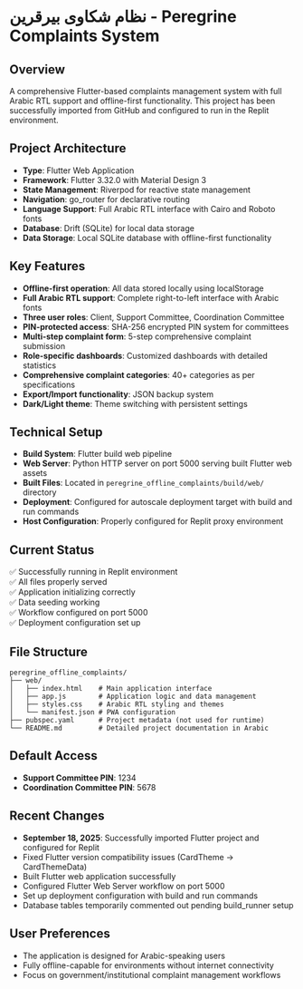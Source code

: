 # نظام شكاوى بيرقرين - Peregrine Complaints System

## Overview  
A comprehensive Flutter-based complaints management system with full Arabic RTL support and offline-first functionality. This project has been successfully imported from GitHub and configured to run in the Replit environment.

## Project Architecture
- **Type**: Flutter Web Application
- **Framework**: Flutter 3.32.0 with Material Design 3
- **State Management**: Riverpod for reactive state management  
- **Navigation**: go_router for declarative routing
- **Language Support**: Full Arabic RTL interface with Cairo and Roboto fonts
- **Database**: Drift (SQLite) for local data storage
- **Data Storage**: Local SQLite database with offline-first functionality

## Key Features
- **Offline-first operation**: All data stored locally using localStorage
- **Full Arabic RTL support**: Complete right-to-left interface with Arabic fonts
- **Three user roles**: Client, Support Committee, Coordination Committee
- **PIN-protected access**: SHA-256 encrypted PIN system for committees
- **Multi-step complaint form**: 5-step comprehensive complaint submission
- **Role-specific dashboards**: Customized dashboards with detailed statistics
- **Comprehensive complaint categories**: 40+ categories as per specifications
- **Export/Import functionality**: JSON backup system
- **Dark/Light theme**: Theme switching with persistent settings

## Technical Setup
- **Build System**: Flutter build web pipeline
- **Web Server**: Python HTTP server on port 5000 serving built Flutter web assets
- **Built Files**: Located in `peregrine_offline_complaints/build/web/` directory  
- **Deployment**: Configured for autoscale deployment target with build and run commands
- **Host Configuration**: Properly configured for Replit proxy environment

## Current Status
✅ Successfully running in Replit environment  
✅ All files properly served  
✅ Application initializing correctly  
✅ Data seeding working  
✅ Workflow configured on port 5000  
✅ Deployment configuration set up  

## File Structure
```
peregrine_offline_complaints/
├── web/
│   ├── index.html    # Main application interface
│   ├── app.js        # Application logic and data management
│   ├── styles.css    # Arabic RTL styling and themes
│   └── manifest.json # PWA configuration
├── pubspec.yaml      # Project metadata (not used for runtime)
└── README.md         # Detailed project documentation in Arabic
```

## Default Access
- **Support Committee PIN**: 1234
- **Coordination Committee PIN**: 5678

## Recent Changes
- **September 18, 2025**: Successfully imported Flutter project and configured for Replit
- Fixed Flutter version compatibility issues (CardTheme → CardThemeData)
- Built Flutter web application successfully
- Configured Flutter Web Server workflow on port 5000
- Set up deployment configuration with build and run commands
- Database tables temporarily commented out pending build_runner setup

## User Preferences
- The application is designed for Arabic-speaking users
- Fully offline-capable for environments without internet connectivity
- Focus on government/institutional complaint management workflows